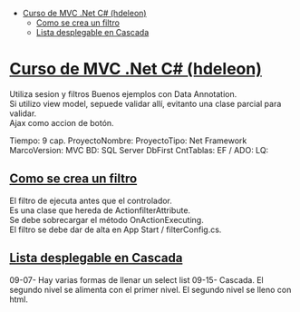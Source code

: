 - [Curso de MVC .Net C# (hdeleon)](#curso-de-mvc-net-c-hdeleon)
  - [Como se crea un filtro](#como-se-crea-un-filtro)
  - [Lista desplegable en Cascada](#lista-desplegable-en-cascada)

<div class="page"/>

# [Curso de MVC .Net C# (hdeleon)](https://www.youtube.com/watch?v=UZNoQMio4XM&list=PLWYKfSbdsjJhzIXJW7FUZUEivr3HGKQZG)

Utiliza sesion y filtros
Buenos ejemplos con Data Annotation.  
Si utilizo view model, sepuede validar allí, evitanto una clase parcial para validar.  
Ajax como accion de botón.

Tiempo: 9 cap.
ProyectoNombre:
ProyectoTipo: Net Framework
MarcoVersion: 
MVC
BD: SQL Server 
DbFirst
CntTablas: 
EF / ADO:
LQ:  

## [Como se crea un filtro](https://youtu.be/7pZn93zHk1A?list=PLWYKfSbdsjJhzIXJW7FUZUEivr3HGKQZG&t=257)

El filtro de ejecuta antes que el controlador.  
Es una clase que hereda de ActionfilterAttribute.  
Se debe sobrecargar el método OnActionExecuting.  
El filtro se debe dar de alta en App Start / filterConfig.cs.  


## [Lista desplegable en Cascada](https://www.youtube.com/watch?v=O6juQvbBiKI&list=PLWYKfSbdsjJhzIXJW7FUZUEivr3HGKQZG&index=9)

09-07- Hay varias formas de llenar un select list
09-15- Cascada. El segundo nivel se alimenta con el primer nivel.
    El segundo nivel se lleno con html.
